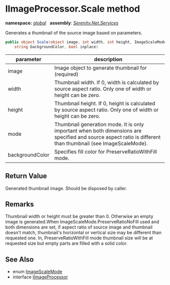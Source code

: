 # IImageProcessor.Scale method
**namespace:** *[global](../../README.md#global-namespace)*   **assembly**: *[Serenity.Net.Services](../../README.md)*

Generates a thumbnail of the source image based on parameters.

```csharp
public object Scale(object image, int width, int height, ImageScaleMode mode, 
    string backgroundColor, bool inplace)
```

| parameter | description |
| --- | --- |
| image | Image object to generate thumbnail for (required) |
| width | Thumbnail width. If 0, width is calculated by source aspect ratio. Only one of width or height can be zero. |
| height | Thumbnail height. If 0, height is calculated by source aspect ratio. Only one of width or height can be zero. |
| mode | Thumbnail generation mode. It is only important when both dimensions are specified and source aspect ratio is different than thumbnail (see ImageScaleMode). |
| backgroundColor | Specifies fill color for PreserveRatioWithFill mode. |

## Return Value

Generated thumbnail image. Should be disposed by caller.

## Remarks

Thumbnail width or height must be greater than 0. Otherwise an empty image is generated.When ImageScaleMode.PreserveRatioNoFill used and both dimensions are set, if aspect ratio of source image and thumbnail doesn't match, thumbnail's horizontal or vertical size may be different than requested one. In, PreserveRatioWithFill mode thumbnail size will be at requested size but empty parts are filled with a solid color.

## See Also

* enum [ImageScaleMode](../Serenity.Net.Core/../../Serenity.Web/ImageScaleMode.md)
* interface [IImageProcessor](../IImageProcessor.md)